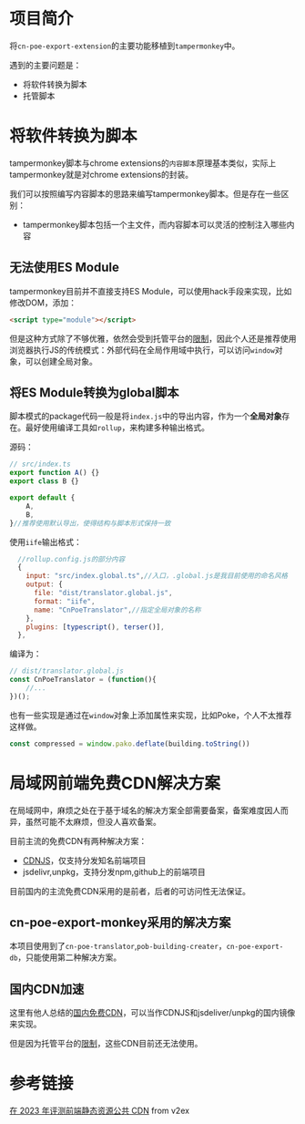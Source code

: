 # 项目简介

将`cn-poe-export-extension`的主要功能移植到`tampermonkey`中。

遇到的主要问题是：

- 将软件转换为脚本
- 托管脚本

# 将软件转换为脚本

tampermonkey脚本与chrome extensions的`内容脚本`原理基本类似，实际上tampermonkey就是对chrome extensions的封装。

我们可以按照编写内容脚本的思路来编写tampermonkey脚本。但是存在一些区别：

- tampermonkey脚本包括一个主文件，而内容脚本可以灵活的控制注入哪些内容

## 无法使用ES Module

tampermonkey目前并不直接支持ES Module，可以使用hack手段来实现，比如修改DOM，添加：

```html
<script type="module"></script>
```

但是这种方式除了不够优雅，依然会受到托管平台的[限制](https://greasyfork.org/en/help/external-scripts)，因此个人还是推荐使用浏览器执行JS的传统模式：外部代码在全局作用域中执行，可以访问`window`对象，可以创建全局对象。

## 将ES Module转换为global脚本

脚本模式的package代码一般是将`index.js`中的导出内容，作为一个**全局对象**存在。最好使用编译工具如`rollup`，来构建多种输出格式。

源码：

```ts
// src/index.ts
export function A() {}
export class B {}

export default {
    A,
    B,
}//推荐使用默认导出，使得结构与脚本形式保持一致
```

使用`iife`输出格式：

```js
  //rollup.config.js的部分内容
  {
    input: "src/index.global.ts",//入口，.global.js是我目前使用的命名风格
    output: {
      file: "dist/translator.global.js",
      format: "iife",
      name: "CnPoeTranslator",//指定全局对象的名称
    },
    plugins: [typescript(), terser()],
  },
```

编译为：

```js
// dist/translator.global.js
const CnPoeTranslator = (function(){
    //...
})();
```

也有一些实现是通过在`window`对象上添加属性来实现，比如Poke，个人不太推荐这样做。

```js
const compressed = window.pako.deflate(building.toString())
```

# 局域网前端免费CDN解决方案

在局域网中，麻烦之处在于基于域名的解决方案全部需要备案，备案难度因人而异，虽然可能不太麻烦，但没人喜欢备案。

目前主流的免费CDN有两种解决方案：

- [CDNJS](https://cdnjs.com/)，仅支持分发知名前端项目
- jsdelivr,unpkg，支持分发npm,github上的前端项目

目前国内的主流免费CDN采用的是前者，后者的可访问性无法保证。

## cn-poe-export-monkey采用的解决方案

本项目使用到了`cn-poe-translator`,`pob-building-creater`，`cn-poe-export-db`，只能使用第二种解决方案。

## 国内CDN加速

这里有他人总结的[国内免费CDN](https://www.cnblogs.com/LiangSenCheng/p/17325563.html)，可以当作CDNJS和jsdeliver/unpkg的国内镜像来实现。

但是因为托管平台的[限制](https://greasyfork.org/en/help/external-scripts)，这些CDN目前还无法使用。

# 参考链接

[在 2023 年评测前端静态资源公共 CDN](https://www.v2ex.com/t/947849) from v2ex